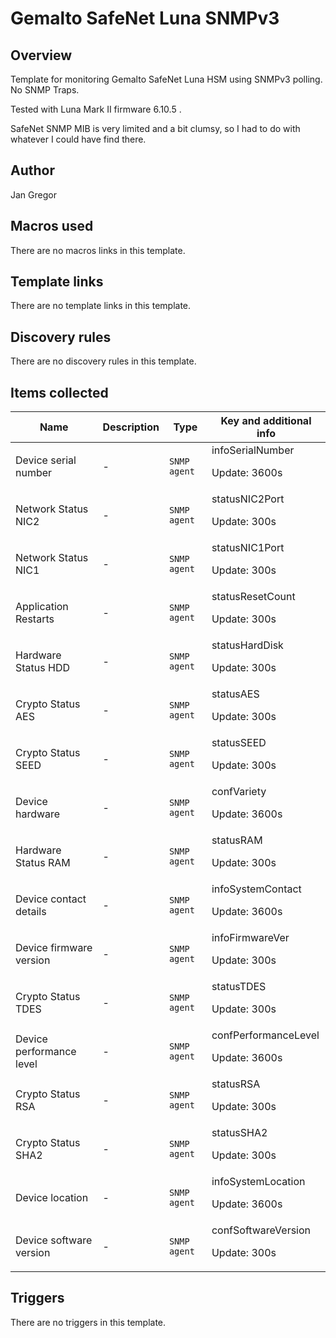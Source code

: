 # Gemalto SafeNet Luna SNMPv3

## Overview

Template for monitoring Gemalto SafeNet Luna HSM using SNMPv3 polling. No SNMP Traps.


Tested with Luna Mark II firmware 6.10.5 .


SafeNet SNMP MIB is very limited and a bit clumsy, so I had to do with whatever I could have find there.



## Author

Jan Gregor

## Macros used

There are no macros links in this template.

## Template links

There are no template links in this template.

## Discovery rules

There are no discovery rules in this template.

## Items collected

|Name|Description|Type|Key and additional info|
|----|-----------|----|----|
|Device serial number|<p>-</p>|`SNMP agent`|infoSerialNumber<p>Update: 3600s</p>|
|Network Status NIC2|<p>-</p>|`SNMP agent`|statusNIC2Port<p>Update: 300s</p>|
|Network Status NIC1|<p>-</p>|`SNMP agent`|statusNIC1Port<p>Update: 300s</p>|
|Application Restarts|<p>-</p>|`SNMP agent`|statusResetCount<p>Update: 300s</p>|
|Hardware Status HDD|<p>-</p>|`SNMP agent`|statusHardDisk<p>Update: 300s</p>|
|Crypto Status AES|<p>-</p>|`SNMP agent`|statusAES<p>Update: 300s</p>|
|Crypto Status SEED|<p>-</p>|`SNMP agent`|statusSEED<p>Update: 300s</p>|
|Device hardware|<p>-</p>|`SNMP agent`|confVariety<p>Update: 3600s</p>|
|Hardware Status RAM|<p>-</p>|`SNMP agent`|statusRAM<p>Update: 300s</p>|
|Device contact details|<p>-</p>|`SNMP agent`|infoSystemContact<p>Update: 3600s</p>|
|Device firmware version|<p>-</p>|`SNMP agent`|infoFirmwareVer<p>Update: 300s</p>|
|Crypto Status TDES|<p>-</p>|`SNMP agent`|statusTDES<p>Update: 300s</p>|
|Device performance level|<p>-</p>|`SNMP agent`|confPerformanceLevel<p>Update: 3600s</p>|
|Crypto Status RSA|<p>-</p>|`SNMP agent`|statusRSA<p>Update: 300s</p>|
|Crypto Status SHA2|<p>-</p>|`SNMP agent`|statusSHA2<p>Update: 300s</p>|
|Device location|<p>-</p>|`SNMP agent`|infoSystemLocation<p>Update: 3600s</p>|
|Device software version|<p>-</p>|`SNMP agent`|confSoftwareVersion<p>Update: 300s</p>|
## Triggers

There are no triggers in this template.

